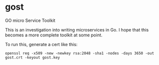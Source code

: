 # gost

GO micro Service Toolkit

This is an investigation into writing microservices in Go.  I hope that this becomes a more complete toolkit at some point.

To run this, generate a cert like this:

``openssl req -x509 -new -newkey rsa:2048 -sha1 -nodes -days 3650 -out gost.crt -keyout gost.key``

